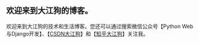 ## 欢迎来到大江狗的博客。

欢迎来到大江狗的技术和生活博客。您还可以通过搜索微信公众号【Python Web与Django开发】、【<a href="https://blog.csdn.net/weixin_42134789">CSDN大江狗</a>】和【<a href="https://www.zhihu.com/people/shi-yun-bo-53">知乎大江狗</a>】关注我。
